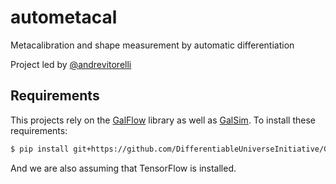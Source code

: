 # autometacal
Metacalibration and shape measurement by automatic differentiation

Project led by [@andrevitorelli](https://github.com/andrevitorelli)

## Requirements

This projects rely on the [GalFlow](https://github.com/DifferentiableUniverseInitiative/GalFlow) library as well as
[GalSim](https://github.com/GalSim-developers/GalSim). To install these requirements:
```bash
$ pip install git+https://github.com/DifferentiableUniverseInitiative/GalFlow.git@affine-transformation
```
And we are also assuming that TensorFlow is installed.
